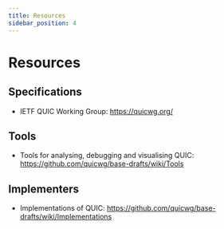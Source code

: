 ```yaml
---
title: Resources
sidebar_position: 4
---
```


# Resources

## Specifications

* IETF QUIC Working Group:
https://quicwg.org/


## Tools

* Tools for analysing, debugging and visualising QUIC:
https://github.com/quicwg/base-drafts/wiki/Tools


## Implementers

* Implementations of QUIC:
https://github.com/quicwg/base-drafts/wiki/Implementations
